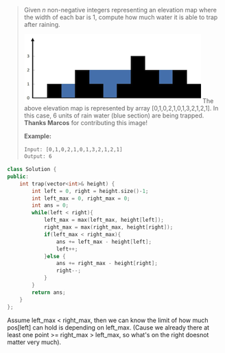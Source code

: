 > Given *n* non-negative integers representing an elevation map where the width of each bar is 1, compute how much water it is able to trap after raining.
>
> ![img](rainwatertrap.png)
> The above elevation map is represented by array [0,1,0,2,1,0,1,3,2,1,2,1]. In this case, 6 units of rain water (blue section) are being trapped. **Thanks Marcos** for contributing this image!
>
> **Example:**
>
> ```
> Input: [0,1,0,2,1,0,1,3,2,1,2,1]
> Output: 6
> ```

```cpp
class Solution {
public:
    int trap(vector<int>& height) {
        int left = 0, right = height.size()-1;
        int left_max = 0, right_max = 0;
        int ans = 0;
        while(left < right){
            left_max = max(left_max, height[left]);
            right_max = max(right_max, height[right]);
            if(left_max < right_max){
                ans += left_max - height[left];
                left++;
            }else {
                ans += right_max - height[right];
                right--;
            }
        }
        return ans;
    }
};
```

Assume left_max < right_max, then we can know the limit of how much pos[left] can hold is depending on left_max. (Cause we already there at least  one point >= right_max > left_max, so what's on the right doesnot  matter very much).

